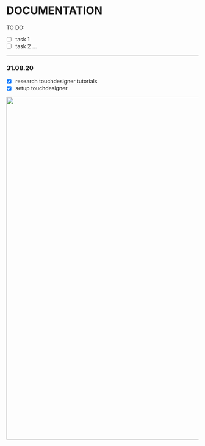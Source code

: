 # DOCUMENTATION

TO DO:
- [ ] task 1
- [ ] task 2
...
_________________________________

### 31.08.20 
- [x] research touchdesigner tutorials
- [x] setup touchdesigner

<img src="https://i.imgur.com/sv5iPi8.png" width="900px">
